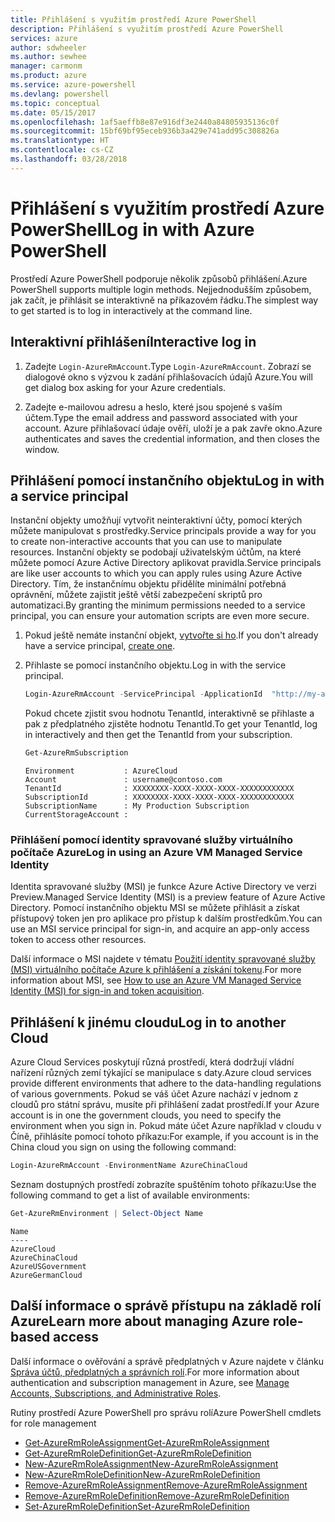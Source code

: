 ```yaml
---
title: Přihlášení s využitím prostředí Azure PowerShell
description: Přihlášení s využitím prostředí Azure PowerShell
services: azure
author: sdwheeler
ms.author: sewhee
manager: carmonm
ms.product: azure
ms.service: azure-powershell
ms.devlang: powershell
ms.topic: conceptual
ms.date: 05/15/2017
ms.openlocfilehash: 1af5aeffb8e87e916df3e2440a84805935136c0f
ms.sourcegitcommit: 15bf69bf95eceb936b3a429e741add95c308826a
ms.translationtype: HT
ms.contentlocale: cs-CZ
ms.lasthandoff: 03/28/2018
---
```

# <a name="log-in-with-azure-powershell"></a><span data-ttu-id="81275-103">Přihlášení s využitím prostředí Azure PowerShell</span><span class="sxs-lookup"><span data-stu-id="81275-103">Log in with Azure PowerShell</span></span>

<span data-ttu-id="81275-104">Prostředí Azure PowerShell podporuje několik způsobů přihlášení.</span><span class="sxs-lookup"><span data-stu-id="81275-104">Azure PowerShell supports multiple login methods.</span></span> <span data-ttu-id="81275-105">Nejjednodušším způsobem, jak začít, je přihlásit se interaktivně na příkazovém řádku.</span><span class="sxs-lookup"><span data-stu-id="81275-105">The simplest way to get started is to log in interactively at the command line.</span></span>

## <a name="interactive-log-in"></a><span data-ttu-id="81275-106">Interaktivní přihlášení</span><span class="sxs-lookup"><span data-stu-id="81275-106">Interactive log in</span></span>

1. <span data-ttu-id="81275-107">Zadejte `Login-AzureRmAccount`.</span><span class="sxs-lookup"><span data-stu-id="81275-107">Type `Login-AzureRmAccount`.</span></span> <span data-ttu-id="81275-108">Zobrazí se dialogové okno s výzvou k zadání přihlašovacích údajů Azure.</span><span class="sxs-lookup"><span data-stu-id="81275-108">You will get dialog box asking for your Azure credentials.</span></span>

2. <span data-ttu-id="81275-109">Zadejte e-mailovou adresu a heslo, které jsou spojené s vaším účtem.</span><span class="sxs-lookup"><span data-stu-id="81275-109">Type the email address and password associated with your account.</span></span> <span data-ttu-id="81275-110">Azure přihlašovací údaje ověří, uloží je a pak zavře okno.</span><span class="sxs-lookup"><span data-stu-id="81275-110">Azure authenticates and saves the credential information, and then closes the window.</span></span>

## <a name="log-in-with-a-service-principal"></a><span data-ttu-id="81275-111">Přihlášení pomocí instančního objektu</span><span class="sxs-lookup"><span data-stu-id="81275-111">Log in with a service principal</span></span>

<span data-ttu-id="81275-112">Instanční objekty umožňují vytvořit neinteraktivní účty, pomocí kterých můžete manipulovat s prostředky.</span><span class="sxs-lookup"><span data-stu-id="81275-112">Service principals provide a way for you to create non-interactive accounts that you can use to manipulate resources.</span></span> <span data-ttu-id="81275-113">Instanční objekty se podobají uživatelským účtům, na které můžete pomocí Azure Active Directory aplikovat pravidla.</span><span class="sxs-lookup"><span data-stu-id="81275-113">Service principals are like user accounts to which you can apply rules using Azure Active Directory.</span></span> <span data-ttu-id="81275-114">Tím, že instančnímu objektu přidělíte minimální potřebná oprávnění, můžete zajistit ještě větší zabezpečení skriptů pro automatizaci.</span><span class="sxs-lookup"><span data-stu-id="81275-114">By granting the minimum permissions needed to a service principal, you can ensure your automation scripts are even more secure.</span></span>

1. <span data-ttu-id="81275-115">Pokud ještě nemáte instanční objekt, [vytvořte si ho](create-azure-service-principal-azureps.md).</span><span class="sxs-lookup"><span data-stu-id="81275-115">If you don't already have a service principal, [create one](create-azure-service-principal-azureps.md).</span></span>

2. <span data-ttu-id="81275-116">Přihlaste se pomocí instančního objektu.</span><span class="sxs-lookup"><span data-stu-id="81275-116">Log in with the service principal.</span></span>

    ```powershell
    Login-AzureRmAccount -ServicePrincipal -ApplicationId  "http://my-app" -Credential $pscredential -TenantId $tenantid
    ```

    <span data-ttu-id="81275-117">Pokud chcete zjistit svou hodnotu TenantId, interaktivně se přihlaste a pak z předplatného zjistěte hodnotu TenantId.</span><span class="sxs-lookup"><span data-stu-id="81275-117">To get your TenantId, log in interactively and then get the TenantId from your subscription.</span></span>

    ```powershell
    Get-AzureRmSubscription
    ```

    ```
    Environment           : AzureCloud
    Account               : username@contoso.com
    TenantId              : XXXXXXXX-XXXX-XXXX-XXXX-XXXXXXXXXXXX
    SubscriptionId        : XXXXXXXX-XXXX-XXXX-XXXX-XXXXXXXXXXXX
    SubscriptionName      : My Production Subscription
    CurrentStorageAccount :
    ```

### <a name="log-in-using-an-azure-vm-managed-service-identity"></a><span data-ttu-id="81275-118">Přihlášení pomocí identity spravované služby virtuálního počítače Azure</span><span class="sxs-lookup"><span data-stu-id="81275-118">Log in using an Azure VM Managed Service Identity</span></span>

<span data-ttu-id="81275-119">Identita spravované služby (MSI) je funkce Azure Active Directory ve verzi Preview.</span><span class="sxs-lookup"><span data-stu-id="81275-119">Managed Service Identity (MSI) is a preview feature of Azure Active Directory.</span></span> <span data-ttu-id="81275-120">Pomocí instančního objektu MSI se můžete přihlásit a získat přístupový token jen pro aplikace pro přístup k dalším prostředkům.</span><span class="sxs-lookup"><span data-stu-id="81275-120">You can use an MSI service principal for sign-in, and acquire an app-only access token to access other resources.</span></span>

<span data-ttu-id="81275-121">Další informace o MSI najdete v tématu [Použití identity spravované služby (MSI) virtuálního počítače Azure k přihlášení a získání tokenu](/azure/active-directory/msi-how-to-get-access-token-using-msi).</span><span class="sxs-lookup"><span data-stu-id="81275-121">For more information about MSI, see [How to use an Azure VM Managed Service Identity (MSI) for sign-in and token acquisition](/azure/active-directory/msi-how-to-get-access-token-using-msi).</span></span>

## <a name="log-in-to-another-cloud"></a><span data-ttu-id="81275-122">Přihlášení k jinému cloudu</span><span class="sxs-lookup"><span data-stu-id="81275-122">Log in to another Cloud</span></span>

<span data-ttu-id="81275-123">Azure Cloud Services poskytují různá prostředí, která dodržují vládní nařízení různých zemí týkající se manipulace s daty.</span><span class="sxs-lookup"><span data-stu-id="81275-123">Azure cloud services provide different environments that adhere to the data-handling regulations of various governments.</span></span> <span data-ttu-id="81275-124">Pokud se váš účet Azure nachází v jednom z cloudů pro státní správu, musíte při přihlášení zadat prostředí.</span><span class="sxs-lookup"><span data-stu-id="81275-124">If your Azure account is in one the government clouds, you need to specify the environment when you sign in.</span></span> <span data-ttu-id="81275-125">Pokud máte účet Azure například v cloudu v Číně, přihlásíte pomocí tohoto příkazu:</span><span class="sxs-lookup"><span data-stu-id="81275-125">For example, if you account is in the China cloud you sign on using the following command:</span></span>

```powershell
Login-AzureRmAccount -EnvironmentName AzureChinaCloud
```

<span data-ttu-id="81275-126">Seznam dostupných prostředí zobrazíte spuštěním tohoto příkazu:</span><span class="sxs-lookup"><span data-stu-id="81275-126">Use the following command to get a list of available environments:</span></span>

```powershell
Get-AzureRmEnvironment | Select-Object Name
```

```
Name
----
AzureCloud
AzureChinaCloud
AzureUSGovernment
AzureGermanCloud
```

## <a name="learn-more-about-managing-azure-role-based-access"></a><span data-ttu-id="81275-127">Další informace o správě přístupu na základě rolí Azure</span><span class="sxs-lookup"><span data-stu-id="81275-127">Learn more about managing Azure role-based access</span></span>

<span data-ttu-id="81275-128">Další informace o ověřování a správě předplatných v Azure najdete v článku [Správa účtů, předplatných a správních rolí](/azure/active-directory/role-based-access-control-configure).</span><span class="sxs-lookup"><span data-stu-id="81275-128">For more information about authentication and subscription management in Azure, see [Manage Accounts, Subscriptions, and Administrative Roles](/azure/active-directory/role-based-access-control-configure).</span></span>

<span data-ttu-id="81275-129">Rutiny prostředí Azure PowerShell pro správu rolí</span><span class="sxs-lookup"><span data-stu-id="81275-129">Azure PowerShell cmdlets for role management</span></span>

* [<span data-ttu-id="81275-130">Get-AzureRmRoleAssignment</span><span class="sxs-lookup"><span data-stu-id="81275-130">Get-AzureRmRoleAssignment</span></span>](/powershell/module/AzureRM.Resources/Get-AzureRmRoleAssignment)
* [<span data-ttu-id="81275-131">Get-AzureRmRoleDefinition</span><span class="sxs-lookup"><span data-stu-id="81275-131">Get-AzureRmRoleDefinition</span></span>](/powershell/module/AzureRM.Resources/Get-AzureRmRoleDefinition)
* [<span data-ttu-id="81275-132">New-AzureRmRoleAssignment</span><span class="sxs-lookup"><span data-stu-id="81275-132">New-AzureRmRoleAssignment</span></span>](/powershell/module/AzureRM.Resources/New-AzureRmRoleAssignment)
* [<span data-ttu-id="81275-133">New-AzureRmRoleDefinition</span><span class="sxs-lookup"><span data-stu-id="81275-133">New-AzureRmRoleDefinition</span></span>](/powershell/module/AzureRM.Resources/New-AzureRmRoleDefinition)
* [<span data-ttu-id="81275-134">Remove-AzureRmRoleAssignment</span><span class="sxs-lookup"><span data-stu-id="81275-134">Remove-AzureRmRoleAssignment</span></span>](/powershell/module/AzureRM.Resources/Remove-AzureRmRoleAssignment)
* [<span data-ttu-id="81275-135">Remove-AzureRmRoleDefinition</span><span class="sxs-lookup"><span data-stu-id="81275-135">Remove-AzureRmRoleDefinition</span></span>](/powershell/module/AzureRM.Resources/Remove-AzureRmRoleDefinition)
* [<span data-ttu-id="81275-136">Set-AzureRmRoleDefinition</span><span class="sxs-lookup"><span data-stu-id="81275-136">Set-AzureRmRoleDefinition</span></span>](/powershell/moduel/AzureRM.Resources/Set-AzureRmRoleDefinition)
